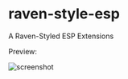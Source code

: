 # raven-style-esp

A Raven-Styled ESP Extensions

Preview:

![screenshot](https://i.imgur.com/YxVRVf6.png)
